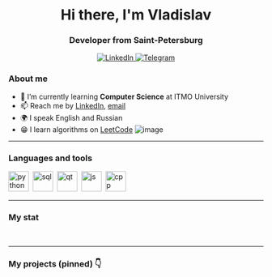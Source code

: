 <div id="header" align="center">
    <h1>Hi there, I'm  Vladislav </h1>
    <h3>Developer from Saint-Petersburg</h3>
</div>

<div id="socials" align="center">
    <a href="https://www.linkedin.com/in/vladislav-bordiug/">
    <img src="https://img.shields.io/badge/LinkedIn-blue?style=for-the-badge&logo=linkedin&logoColor=white" alt="LinkedIn"/>
  </a>
  <a href="https://t.me/vlad_bordiug">
    <img src="https://img.shields.io/badge/Telegram-blue?style=for-the-badge&logo=telegram&logoColor=white" alt="Telegram"/>
  </a>
</div>

### About me
- 🌱 I’m currently learning **Computer Science** at ITMO University
- 📫 Reach me by [LinkedIn](https://www.linkedin.com/in/vladislav-bordiug/), [email](mailto:vladislav.bordioug@gmail.com)
- 🌍 I speak English and Russian
- :grin: I learn algorithms on [LeetCode](https://leetcode.com/vladislav-bordiug/)
![image](https://github.com/vladislav-bordiug/vladislav-bordiug/assets/60838512/ddfb64da-a714-44a2-baef-44f7724615ac)

---

### Languages and tools

<img src="https://cdn.jsdelivr.net/gh/devicons/devicon@latest/icons/python/python-original.svg" title="python" width="40" height="40"/>&nbsp;
<img src="https://cdn.jsdelivr.net/gh/devicons/devicon/icons/postgresql/postgresql-original.svg" title="sql" width="40" height="40"/>&nbsp;
<img src="https://cdn.jsdelivr.net/gh/devicons/devicon@latest/icons/qt/qt-original.svg" title="qt" width="40" height="40"/>&nbsp;
<img src="https://cdn.jsdelivr.net/gh/devicons/devicon/icons/javascript/javascript-original.svg" title="js" width="40" height="40"/>&nbsp;
<img src="https://cdn.jsdelivr.net/gh/devicons/devicon@latest/icons/cplusplus/cplusplus-original.svg" title="cpp" width="40" height="40"/>&nbsp;

---

### My stat

<div id="stat" align="center">
    <img src="https://github-profile-summary-cards.vercel.app/api/cards/stats?username=vladislav-bordiug&theme=nord_bright" alt=""/>
    <img src="https://github-profile-summary-cards.vercel.app/api/cards/productive-time?username=vladislav-bordiug&theme=nord_bright" alt=""/>
    <img src="https://github-profile-summary-cards.vercel.app/api/cards/profile-details?username=vladislav-bordiug&theme=nord_bright" alt=""/>
    <img src="https://github-profile-summary-cards.vercel.app/api/cards/repos-per-language?username=vladislav-bordiug&theme=nord_bright" alt=""/>
    <img src="https://github-profile-summary-cards.vercel.app/api/cards/most-commit-language?username=vladislav-bordiug&theme=nord_bright" alt=""/>
</div>

---

### My projects (pinned) :point_down:
